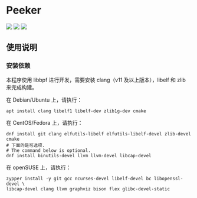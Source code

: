 # Peeker
[![](https://img.shields.io/badge/Author-Xu.Cao-lightgreen)](https://github.com/SteveCurcy) [![](https://img.shields.io/badge/Dependencies-libbpf-blue)](https://github.com/libbpf/libbpf-bootstrap) ![](https://img.shields.io/badge/Version-0.0.1-yellow)

## 使用说明

### 安装依赖

本程序使用 libbpf 进行开发，需要安装 clang（v11 及以上版本），libelf 和 zlib 来完成构建。

在 Debian/Ubuntu 上，请执行：

```shell
apt install clang libelf1 libelf-dev zlib1g-dev cmake
```

在 CentOS/Fedora 上，请执行：

```shell
dnf install git clang elfutils-libelf elfutils-libelf-devel zlib-devel cmake
# 下面的是可选项.
# The command below is optional.
dnf install binutils-devel llvm llvm-devel libcap-devel
```

在 openSUSE 上，请执行：

```shell
zypper install -y git gcc ncurses-devel libelf-devel bc libopenssl-devel \
libcap-devel clang llvm graphviz bison flex glibc-devel-static
```
